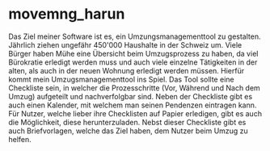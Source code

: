 ﻿# movemng_harun

Das Ziel meiner Software ist es, ein Umzungsmanagementtool zu gestalten. Jährlich ziehen ungefähr 450'000 Haushalte in der Schweiz um.
Viele Bürger haben Mühe eine Übersicht beim Umzugsprozess zu haben, da viel Bürokratie erledigt werden muss und auch viele einzelne Tätigkeiten in der alten, als auch in der neuen Wohnung erledigt werden müssen. Hierfür kommt mein Umzugsmanagementtool ins Spiel. Das Tool sollte eine Checkliste sein, in welcher die Prozesschritte (Vor, Während und Nach dem Umzug) aufgeteilt und nachverfolgbar sind. Neben der Checkliste gibt es auch einen Kalender, mit welchem man seinen Pendenzen eintragen kann.
Für Nutzer, welche lieber ihre Checklisten auf Papier erledigen, gibt es auch die Möglichkeit, diese herunterzuladen.
Nebst dieser Checkliste gibt es auch Briefvorlagen, welche das Ziel haben, dem Nutzer beim Umzug zu helfen.
